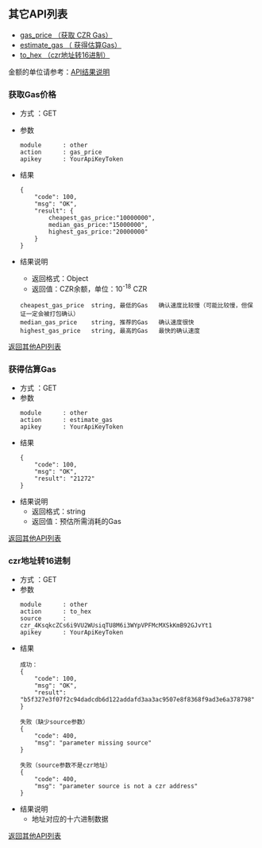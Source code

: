
## 其它API列表
- [gas_price （获取 CZR Gas）](#获取Gas价格)
- [estimate_gas （ 获得估算Gas）](#获得估算Gas)
- [to_hex （czr地址转16进制）](#czr地址转16进制)


金额的单位请参考：[API结果说明](../README.md/#接口返回结果)


### 获取Gas价格

- 方式 ：GET
- 参数
    ```
    module      : other
    action      : gas_price
    apikey      : YourApiKeyToken
    ```
- 结果
    ```
    {
        "code": 100,
        "msg": "OK",
        "result": {
            cheapest_gas_price:"10000000",
            median_gas_price:"15000000",
            highest_gas_price:"20000000"
        }
    }

    ```
- 结果说明
    - 返回格式：Object
    - 返回值：CZR余额，单位：10<sup>-18</sup> CZR
        
    ```
    cheapest_gas_price  string, 最低的Gas   确认速度比较慢（可能比较慢，但保证一定会被打包确认）
    median_gas_price    string, 推荐的Gas   确认速度很快
    highest_gas_price   string, 最高的Gas   最快的确认速度
    ```
[返回其他API列表](#其它API列表)

### 获得估算Gas


- 方式 ：GET
- 参数
    ```
    module      : other
    action      : estimate_gas
    apikey      : YourApiKeyToken
    ```
- 结果
    ```
    {
        "code": 100,
        "msg": "OK",
        "result": "21272"
    }
    ```
- 结果说明
    - 返回格式：string
    - 返回值：预估所需消耗的Gas

[返回其他API列表](#其它API列表)

### czr地址转16进制

- 方式 ：GET
- 参数
    ```
    module      : other
    action      : to_hex
    source      : czr_4KsqkcZCs6i9VU2WUsiqTU8M6i3WYpVPFMcMXSkKmB92GJvYt1
    apikey      : YourApiKeyToken
    ```
- 结果
    ```
    成功：
    {
        "code": 100,
        "msg": "OK",
        "result": "b5f327e3f07f2c94dadcdb6d122addafd3aa3ac9507e8f8368f9ad3e6a378798"
    }

    失败（缺少source参数）
    {
        "code": 400,
        "msg": "parameter missing source"
    }

    失败（source参数不是czr地址）
    {
        "code": 400,
        "msg": "parameter source is not a czr address"
    }
    ```
- 结果说明
    - 地址对应的十六进制数据

[返回其他API列表](#其它API列表)